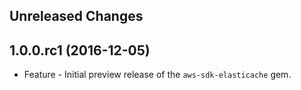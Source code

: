 Unreleased Changes
------------------

1.0.0.rc1 (2016-12-05)
------------------

* Feature - Initial preview release of the `aws-sdk-elasticache` gem.

